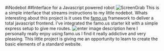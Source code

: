 #iNodebot
##Interface for a Javascript powered robot
![ScreenGrab](http://inodebot.herokuapp.com/img/iNodebotScreen.jpg)
This is a simple interface that streams instructions to my little nodebot. Whats interesting about this project is it uses the [famo.us](http://famo.us/) framework to deliver a total javascript frontend. I've integrated the famo.us starter kit with a simple express setup to give me routes.
![enter image description here](http://code.famo.us/assets/famous.jpg)
I personally really enjoy using famo.us I find it really addictive and very pleasing. This little project is giving me an opportunity to learn to create the basic elements of a standard website.